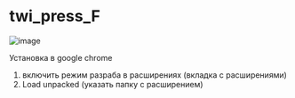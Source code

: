 # twi_press_F
![image](https://github.com/Magic1483/twi_press_F/assets/96372727/c47a7f4d-3297-4bd9-a08c-d268c4f22d6b)


Установка в google chrome
1) включить режим разраба в расширениях (вкладка с расширениями)   
3) Load unpacked (указать папку с расширением) 


